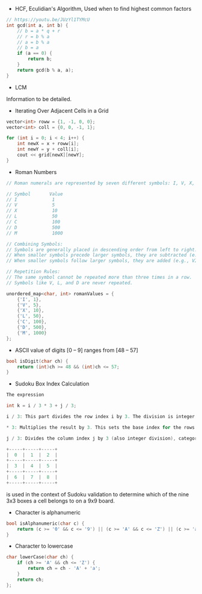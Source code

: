- HCF, Eculidian's Algorithm, Used when to find highest common factors
```cpp
// https://youtu.be/JUzYl1TYMcU
int gcd(int a, int b) {
    // b = a * q + r
    // r = b % a
    // a = b % a
    // b = a
    if (a == 0) {
        return b;
    }
    return gcd(b % a, a);
}
```

- LCM

Information to be detailed.

- Iterating Over Adjacent Cells in a Grid
```cpp
vector<int> roww = {1, -1, 0, 0};
vector<int> coll = {0, 0, -1, 1};

for (int i = 0; i < 4; i++) {
    int newX = x + roww[i];
    int newY = y + coll[i];
    cout << grid[newX][newY];
}
```

- Roman Numbers
```cpp
// Roman numerals are represented by seven different symbols: I, V, X, L, C, D and M.

// Symbol       Value
// I             1
// V             5
// X             10
// L             50
// C             100
// D             500
// M             1000

// Combining Symbols:
// Symbols are generally placed in descending order from left to right.
// When smaller symbols precede larger symbols, they are subtracted (e.g., IV = 4).
// When smaller symbols follow larger symbols, they are added (e.g., VI = 6).

// Repetition Rules:
// The same symbol cannot be repeated more than three times in a row.
// Symbols like V, L, and D are never repeated.

unordered_map<char, int> romanValues = {
    {'I', 1},
    {'V', 5},
    {'X', 10},
    {'L', 50},
    {'C', 100},
    {'D', 500},
    {'M', 1000}
};
```

- ASCII value of digits [0 – 9] ranges from [48 – 57]
```cpp
bool isDigit(char ch) {
    return (int)ch >= 48 && (int)ch <= 57;
}
```

- Sudoku Box Index Calculation
```cpp
The expression 

int k = i / 3 * 3 + j / 3;

i / 3: This part divides the row index i by 3. The division is integer division, so it truncates the decimal, effectively mapping rows 0-2, 3-5, and 6-8 into 0, 1, and 2, respectively.

* 3: Multiplies the result by 3. This sets the base index for the rows of boxes. Each group of three rows starts at indices 0, 3, or 6.

j / 3: Divides the column index j by 3 (also integer division), categorizing columns 0-2, 3-5, and 6-8 into 0, 1, and 2, respectively.

+-----+-----+-----+
|  0  |  1  |  2  |
+-----+-----+-----+
|  3  |  4  |  5  |
+-----+-----+-----+
|  6  |  7  |  8  |
+-----+-----+-----+


```
is used in the context of Sudoku validation to determine which of the nine 3x3 boxes a cell belongs to on a 9x9 board.

- Character is alphanumeric 
```cpp
bool isAlphanumeric(char c) {
    return (c >= '0' && c <= '9') || (c >= 'A' && c <= 'Z') || (c >= 'a' && c <= 'z');
}
```

- Character to lowercase
```cpp
char lowerCase(char ch) {
    if (ch >= 'A' && ch <= 'Z') {
        return ch = ch - 'A' + 'a';
    }
    return ch;
};
```